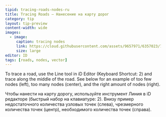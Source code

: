 ```yaml
---
tipid: tracing-roads-nodes-ru
title: Tracing Roads – Нанесение на карту дорог
category: tip
layout: tip-preview
content-width: wide
images:
  - image:
     caption: tracing nodes
     link: https://cloud.githubusercontent.com/assets/9657971/6357023/72270044-bc2f-11e4-874f-e534af609d60.png
     size: large
editor: ID
tags: [roads, nodes, vector]
---
```


To trace a road, use the Line tool in iD Editor (Keyboard Shortcut: 2) and trace along the middle of the road. See below for an example of too few nodes (left), too many nodes (center), and the right amount of nodes (right).

Чтобы нанести на карту дорогу, используйте инструмент Линия в iD редакторе (быстрый набор на клавиатуре: 2). Внизу пример недостаточного количества узловых точек (слева), чрезмерного количества точек (центр), необходимого количества точек (справа).

